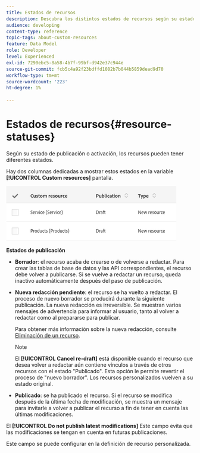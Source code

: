 ```yaml
---
title: Estados de recursos
description: Descubra los distintos estados de recursos según su estado de publicación.
audience: developing
content-type: reference
topic-tags: about-custom-resources
feature: Data Model
role: Developer
level: Experienced
exl-id: 7290ebc5-8a58-4b7f-99bf-d942e37c944e
source-git-commit: fcb5c4a92f23bdffd1082b7b044b5859dead9d70
workflow-type: tm+mt
source-wordcount: '223'
ht-degree: 1%

---
```


# Estados de recursos{#resource-statuses}

Según su estado de publicación o activación, los recursos pueden tener diferentes estados.

Hay dos columnas dedicadas a mostrar estos estados en la variable **[!UICONTROL Custom resources]** pantalla.

![](assets/schema_colonne_1.png)

**Estados de publicación**

* **Borrador**: el recurso acaba de crearse o de volverse a redactar. Para crear las tablas de base de datos y las API correspondientes, el recurso debe volver a publicarse. Si se vuelve a redactar un recurso, queda inactivo automáticamente después del paso de publicación.
* **Nueva redacción pendiente**: el recurso se ha vuelto a redactar. El proceso de nuevo borrador se producirá durante la siguiente publicación. La nueva redacción es irreversible. Se muestran varios mensajes de advertencia para informar al usuario, tanto al volver a redactar como al prepararse para publicar.

   Para obtener más información sobre la nueva redacción, consulte [Eliminación de un recurso](../../developing/using/deleting-a-resource.md).

   >[!NOTE]
   >
   >El **[!UICONTROL Cancel re-draft]** está disponible cuando el recurso que desea volver a redactar aún contiene vínculos a través de otros recursos con el estado &quot;Publicado&quot;. Esta opción le permite revertir el proceso de &quot;nuevo borrador&quot;. Los recursos personalizados vuelven a su estado original.

* **Publicado**: se ha publicado el recurso. Si el recurso se modifica después de la última fecha de modificación, se muestra un mensaje para invitarle a volver a publicar el recurso a fin de tener en cuenta las últimas modificaciones.

El **[!UICONTROL Do not publish latest modifications]** Este campo evita que las modificaciones se tengan en cuenta en futuras publicaciones.

Este campo se puede configurar en la definición de recurso personalizada.
